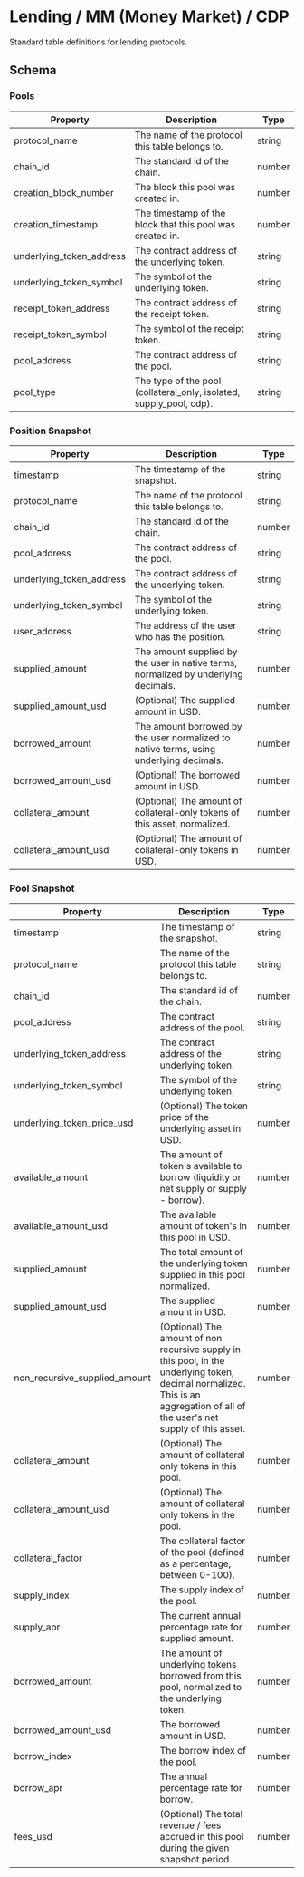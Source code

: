 # Lending / MM (Money Market) / CDP

Standard table definitions for lending protocols.

## Schema

### Pools

| Property                | Description                                                                   | Type   |
|-------------------------|-------------------------------------------------------------------------------|--------|
| protocol_name           | The name of the protocol this table belongs to.                               | string |
| chain_id                | The standard id of the chain.                                                 | number |
| creation_block_number   | The block this pool was created in.                                           | number |
| creation_timestamp      | The timestamp of the block that this pool was created in.                     | number |
| underlying_token_address| The contract address of the underlying token.                                 | string |
| underlying_token_symbol | The symbol of the underlying token.                                           | string |
| receipt_token_address   | The contract address of the receipt token.                                    | string |
| receipt_token_symbol    | The symbol of the receipt token.                                              | string |
| pool_address            | The contract address of the pool.                                             | string |
| pool_type               | The type of the pool (collateral_only, isolated, supply_pool, cdp).           | string |

### Position Snapshot

| Property                | Description                                                                   | Type   |
|-------------------------|-------------------------------------------------------------------------------|--------|
| timestamp               | The timestamp of the snapshot.                                                | string |
| protocol_name           | The name of the protocol this table belongs to.                               | string |
| chain_id                | The standard id of the chain.                                                 | number |
| pool_address            | The contract address of the pool.                                             | string |
| underlying_token_address| The contract address of the underlying token.                                 | string |
| underlying_token_symbol | The symbol of the underlying token.                                           | string |
| user_address            | The address of the user who has the position.                                 | string |
| supplied_amount         | The amount supplied by the user in native terms, normalized by underlying decimals. | number |
| supplied_amount_usd     | (Optional) The supplied amount in USD.                                        | number |
| borrowed_amount         | The amount borrowed by the user normalized to native terms, using underlying decimals. | number |
| borrowed_amount_usd     | (Optional) The borrowed amount in USD.                                        | number |
| collateral_amount       | (Optional) The amount of collateral-only tokens of this asset, normalized.    | number |
| collateral_amount_usd   | (Optional) The amount of collateral-only tokens in USD.                       | number |

### Pool Snapshot

| Property                | Description                                                                   | Type   |
|-------------------------|-------------------------------------------------------------------------------|--------|
| timestamp               | The timestamp of the snapshot.                                                | string |
| protocol_name           | The name of the protocol this table belongs to.                               | string |
| chain_id                | The standard id of the chain.                                                 | number |
| pool_address            | The contract address of the pool.                                             | string |
| underlying_token_address| The contract address of the underlying token.                                 | string |
| underlying_token_symbol | The symbol of the underlying token.                                           | string |
| underlying_token_price_usd | (Optional) The token price of the underlying asset in USD.                 | number |
| available_amount        | The amount of token's available to borrow (liquidity or net supply or supply - borrow). | number |
| available_amount_usd    | The available amount of token's in this pool in USD.                          | number |
| supplied_amount         | The total amount of the underlying token supplied in this pool normalized.    | number |
| supplied_amount_usd     | The supplied amount in USD.                                                   | number |
| non_recursive_supplied_amount | (Optional) The amount of non recursive supply in this pool, in the underlying token, decimal normalized. This is an aggregation of all of the user's net supply of this asset. | number |
| collateral_amount       | (Optional) The amount of collateral only tokens in this pool.                 | number |
| collateral_amount_usd   | (Optional) The amount of collateral only tokens in the pool.                  | number |
| collateral_factor       | The collateral factor of the pool (defined as a percentage, between 0-100).   | number |
| supply_index            | The supply index of the pool.                                                 | number |
| supply_apr              | The current annual percentage rate for supplied amount.                       | number |
| borrowed_amount         | The amount of underlying tokens borrowed from this pool, normalized to the underlying token. | number |
| borrowed_amount_usd     | The borrowed amount in USD.                                                   | number |
| borrow_index            | The borrow index of the pool.                                                 | number |
| borrow_apr              | The annual percentage rate for borrow.                                        | number |
| fees_usd                | (Optional) The total revenue / fees accrued in this pool during the given snapshot period. | number |
